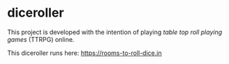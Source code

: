 # diceroller

This project is developed with the intention of 
playing _table top roll playing games_ (TTRPG) online.

This diceroller runs here: https://rooms-to-roll-dice.in

